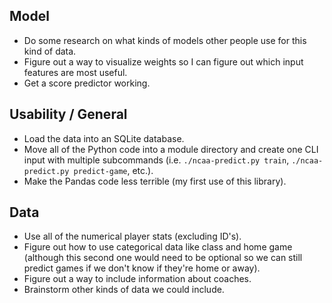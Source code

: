 ## Model

  - Do some research on what kinds of models other people use for
    this kind of data.
  - Figure out a way to visualize weights so I can figure out which
    input features are most useful.
  - Get a score predictor working.

## Usability / General

  - Load the data into an SQLite database.
  - Move all of the Python code into a module directory and create
    one CLI input with multiple subcommands (i.e.
    `./ncaa-predict.py train`, `./ncaa-predict.py predict-game`,
    etc.).
  - Make the Pandas code less terrible (my first use of this
    library).

## Data

  - Use all of the numerical player stats (excluding ID's).
  - Figure out how to use categorical data like class and home
    game (although this second one would need to be optional so we
    can still predict games if we don't know if they're home or
    away).
  - Figure out a way to include information about coaches.
  - Brainstorm other kinds of data we could include.
